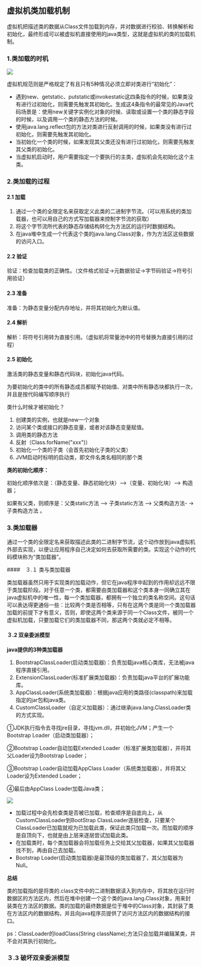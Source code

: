 ## 虚拟机类加载机制

虚拟机把描述类的数据从Class文件加载到内存，并对数据进行校验、转换解析和初始化，最终形成可以被虚拟机直接使用的java类型，这就是虚拟机的类的加载机制。

### <a name="1">1.类加载的时机</a>

![](F:\__study__\hulianwang\study\note\java\jvm\img\类的生命周期.png)

虚拟机规范则是严格规定了有且只有5种情况必须立即对类进行“初始化”：

- 遇到new、getstatic、putstatic或invokestatic这四条指令的时候，如果类没有进行过初始化，则需要先触发其初始化。生成这4条指令的最常见的Java代码场景是：使用new关键字实例化对象的时候、读取或设置一个类的静态字段的时候，以及调用一个类的静态方法的时候。
- 使用java.lang.reflect包的方法对类进行反射调用的时候，如果类没有进行过初始化，则需要先触发其初始化。
- 当初始化一个类的时候，如果发现其父类还没有进行过初始化，则需要先触发其父类的初始化。
- 当虚拟机启动时，用户需要指定一个要执行的主类，虚拟机会先初始化这个主类。

### <a name="2">2.类加载的过程</a>

#### <a name="2.1">2.1 加载</a>

1. 通过一个类的全限定名来获取定义此类的二进制字节流。（可以用系统的类加载器，也可以用自己的方式写加载器来控制字节流的获取）
2. 将这个字节流所代表的静态存储结构转化为方法区的运行时数据结构。
3. 在java堆中生成一个代表这个类的java.lang.Class对象，作为方法区这些数据的访问入口。

#### <a name="2.2">2.2 验证</a>

验证：检查加载类的正确性。（文件格式验证->元数据验证->字节码验证->符号引用验证）

#### <a name="2.3">2.3 准备</a>

准备：为静态变量分配内存地址，并将其初始化为默认值。

#### <a name="2.4">2.4 解析</a>

解析：将符号引用转为直接引用。（虚拟机将常量池中的符号替换为直接引用的过程）

#### <a name="2.5">2.5 初始化</a>

激活类的静态变量和静态代码块，初始化java代码。

为要初始化的类中的所有静态成员都赋予初始值、对类中所有静态块都执行一次，并且是按代码编写顺序执行

类什么时候才被初始化？

1. 创建类的实例，也就是new一个对象
2. 访问某个类或接口的静态变量，或者对该静态变量赋值。
3. 调用类的静态方法
4. 反射（Class.forName("xxx")）
5. 初始化一个类的子类（会首先初始化子类的父类）
6. JVM启动时标明的启动类，即文件名类名相同的那个类

**类的初始化顺序：**

初始化顺序依次是：（静态变量、静态初始化块）–>（变量、初始化块）–> 构造器；

如果有父类，则顺序是：父类static方法 –> 子类static方法 –> 父类构造方法- -> 子类构造方法 。

### <a name="3">3.类加载器</a>

通过一个类的全限定名来获取描述此类的二进制字节流，这个动作放到java虚拟机外部去实现，以便让应用程序自己决定如何去获取所需要的类。实现这个动作的代码模块称为“类加载器”。

####　<a name="３.１">３.１ 类与类加载器</a>

类加载器虽然只用于实现类的加载动作，但它在java程序中起到的作用却远远不限于类加载阶段。对于任意一个类，都需要由类加载器和这个类本身一同确立其在java虚拟机中的唯一性，每一个类加载器，都拥有一个独立的类名称空间。这句话可以表达得更通俗一些：比较两个类是否相等，只有在这两个类是同一个类加载器加载的前提下才有意义，否则，即使这两个类来源于同一个Class文件，被同一个虚拟机加载，只要加载它们的类加载器不同，那这两个类就必定不相等。

#### <a name="３.2">３.2 双亲委派模型</a>

**java提供的3种类加载器**

1. BootstrapClassLoader(启动类加载器)：负责加载java核心类库，无法被java程序直接引用。
2. ExtensionClassLoader(标准扩展类加载器)：负责加载java平台的扩展功能库。
3. AppClassLoader(系统类加载器)：根据java应用的类路径(classpath)来加载指定的jar包和java类。
4. CustomClassLoader（自定义加载器）：通过继承java.lang.ClassLoader类的方式实现。

①JDK执行指令去寻找jre目录，寻找jvm.dll，并初始化JVM；产生一个Bootstrap Loader（启动类加载器）；

②Bootstrap Loader自动加载Extended Loader（标准扩展类加载器），并将其父Loader设为Bootstrap Loader；

③Bootstrap Loader自动加载AppClass Loader（系统类加载器），并将其父Loader设为Extended Loader；

④最后由AppClass Loader加载Java类；

![](F:\__study__\hulianwang\study\note\java\jvm\img\双亲委派机制.png)

- 加载过程中会先检查类是否被已加载，检查顺序是自底向上，从CustomClassLoader到BootStrap ClassLoader逐层检查，只要某个ClassLoader已加载就视为已加载此类，保证此类只加载一次。而加载的顺序是自顶向下，也就是由上层来逐层尝试加载此类。
- 在加载类时，每个类加载器会将加载任务上交给其父加载器，如果其父加载器找不到，再由自己去加载。
-  Bootstrap Loader(启动类加载器)是最顶级的类加载器了，其父加载器为Null。

**总结**

类的加载指的是将类的.class文件中的二进制数据读入到内存中，将其放在运行时数据区的方法区内，然后在堆中创建一个这个类的java.lang.Class对象，用来封装类在方法区的数据。类的加载的最终数据是位于堆中的Class对象，其封装了类在方法区内的数据结构，并且向java程序员提供了访问方法区内的数据结构的接口。 

ps：ClassLoader的loadClass(String className);方法只会加载并编辑某类，并不会对其执行初始化。

### <a name="３.3">３.3 破坏双亲委派模型</a>

